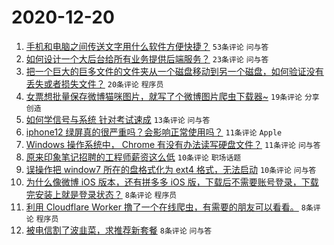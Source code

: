 # 2020-12-20

1. [手机和电脑之间传送文字用什么软件方便快捷？](https://www.v2ex.com/t/737164) ``53条评论`` ``问与答``
1. [如何设计一个大后台给所有业务提供后端服务？](https://www.v2ex.com/t/737157) ``23条评论`` ``问与答``
1. [把一个巨大的巨多文件的文件夹从一个磁盘移动到另一个磁盘，如何验证没有丢失或者损失文件？](https://www.v2ex.com/t/737154) ``20条评论`` ``程序员``
1. [女票想批量保存微博猫咪图片，就写了个微博图片爬虫下载器~](https://www.v2ex.com/t/737159) ``19条评论`` ``分享创造``
1. [如何学信号与系统 针对考试速成](https://www.v2ex.com/t/737162) ``13条评论`` ``问与答``
1. [iphone12 绿屏真的很严重吗？会影响正常使用吗？](https://www.v2ex.com/t/737169) ``11条评论`` ``Apple``
1. [Windows 操作系统中， Chrome 有没有办法读写硬盘文件？](https://www.v2ex.com/t/737149) ``11条评论`` ``问与答``
1. [原来印象笔记招聘的工程师薪资这么低](https://www.v2ex.com/t/737180) ``10条评论`` ``职场话题``
1. [误操作把 window7 所在的盘格式化为 ext4 格式，无法启动](https://www.v2ex.com/t/737152) ``10条评论`` ``问与答``
1. [为什么像微博 iOS 版本，还有拼多多 iOS 版，下载后不需要账号登录，下载完安装上就是登录状态？](https://www.v2ex.com/t/737186) ``8条评论`` ``程序员``
1. [利用 Cloudflare Worker 撸了一个在线爬虫，有需要的朋友可以看看。](https://www.v2ex.com/t/737178) ``8条评论`` ``程序员``
1. [被电信割了波韭菜，求推荐新套餐](https://www.v2ex.com/t/737177) ``8条评论`` ``问与答``
